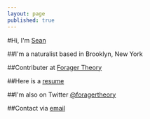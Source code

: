 ```yaml
---
layout: page
published: true
---
```


#Hi, I'm [Sean](http://seanzimmer.github.io)

##I'm a naturalist based in Brooklyn, New York

##Contributer at [Forager Theory](http://foragertheory.com)

##Here is a [resume](#)

##I'm also on Twitter [@foragertheory](http://twitter.com/foragertheory)

##Contact via <a href="mailto:seankzimmer@gmail.com">email</a>